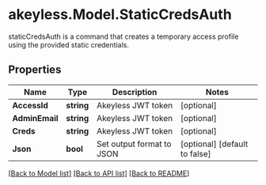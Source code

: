 # akeyless.Model.StaticCredsAuth
staticCredsAuth is a command that creates a temporary access profile using the provided static credentials.

## Properties

Name | Type | Description | Notes
------------ | ------------- | ------------- | -------------
**AccessId** | **string** | Akeyless JWT token | [optional] 
**AdminEmail** | **string** | Akeyless JWT token | [optional] 
**Creds** | **string** | Akeyless JWT token | [optional] 
**Json** | **bool** | Set output format to JSON | [optional] [default to false]

[[Back to Model list]](../README.md#documentation-for-models) [[Back to API list]](../README.md#documentation-for-api-endpoints) [[Back to README]](../README.md)

